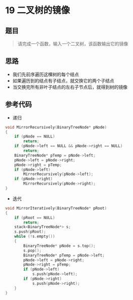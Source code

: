 # 19 二叉树的镜像
## 题目
> 请完成一个函数，输入一个二叉树，该函数输出它的镜像
## 思路
* 我们先前序遍历这棵树的每个结点
* 如果遍历到的结点有子结点，就交换它的两个子结点
* 当交换完所有非叶子结点的左右子节点后，就得到树的镜像
## 参考代码
* 递归
```C++
void MirrorRecursively(BinaryTreeNode* pNode)
{
    if (pNode == NULL)
        return;
    if (pNode->left == NULL && pNode->right == NULL)
        return;
    BinaryTreeNode* pTemp = pNode->left;
    pNode->left = pNode->right;
    pNode->right = pTemp;
    if (pNode->left)
        MirrorRecursively(pNode->left);
    if (pNode->right)
        MirrorRecursively(pNode->right);
}
```
* 迭代
```C++
void MirrorIteratively(BinaryTreeNode* pRoot)
{
    if (pRoot == NULL)
        return;
    stack<BinaryTreeNode*> s;
    s.push(pRoot);
    while (!s.empty())
    {
        BinaryTreeNode* pNode = s.top();
        s.pop();
        BinaryTreeNode* pTemp = pNode->left;
        pNode->left = pNode->right;
        pNode->right = pTemp;
        if (pNode->left)
            s.push(pNode->left);
        if (pNode->right)
            s.push(pNode->right);
    }
}
```